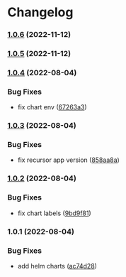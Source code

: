 # Changelog


### [1.0.6](https://github.com/muhlba91/pdns-container/compare/chart/recursor/v1.0.5...chart/recursor/v1.0.6) (2022-11-12)

### [1.0.5](https://github.com/muhlba91/pdns-container/compare/chart/recursor/v1.0.4...chart/recursor/v1.0.5) (2022-11-12)

### [1.0.4](https://github.com/muhlba91/pdns-container/compare/chart/recursor/v1.0.3...chart/recursor/v1.0.4) (2022-08-04)


### Bug Fixes

* fix chart env ([67263a3](https://github.com/muhlba91/pdns-container/commit/67263a380729b91f9c4325c90b8b915b5c6217d8))

### [1.0.3](https://github.com/muhlba91/pdns-container/compare/chart/recursor/v1.0.2...chart/recursor/v1.0.3) (2022-08-04)


### Bug Fixes

* fix recursor app version ([858aa8a](https://github.com/muhlba91/pdns-container/commit/858aa8ac773cba58e726c10d23394be24595e9eb))

### [1.0.2](https://github.com/muhlba91/pdns-container/compare/chart/recursor/v1.0.1...chart/recursor/v1.0.2) (2022-08-04)


### Bug Fixes

* fix chart labels ([9bd9f81](https://github.com/muhlba91/pdns-container/commit/9bd9f81ebff6be521eb06547724640165eec8bcd))

### 1.0.1 (2022-08-04)


### Bug Fixes

* add helm charts ([ac74d28](https://github.com/muhlba91/pdns-container/commit/ac74d2804fa522b61b7011544dc909a658ae7e18))
